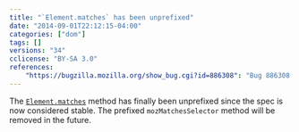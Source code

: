 ```yaml
---
title: "`Element.matches` has been unprefixed"
date: "2014-09-01T22:12:15-04:00"
categories: ["dom"]
tags: []
versions: "34"
cclicense: "BY-SA 3.0"
references:
    "https://bugzilla.mozilla.org/show_bug.cgi?id=886308": "Bug 886308 – Implement Element.matches()"
---
```

The [`Element.matches`](https://developer.mozilla.org/en-US/docs/Web/API/Element.matches) method has finally been unprefixed since the spec is now considered stable. The prefixed `mozMatchesSelector` method will be removed in the future.
